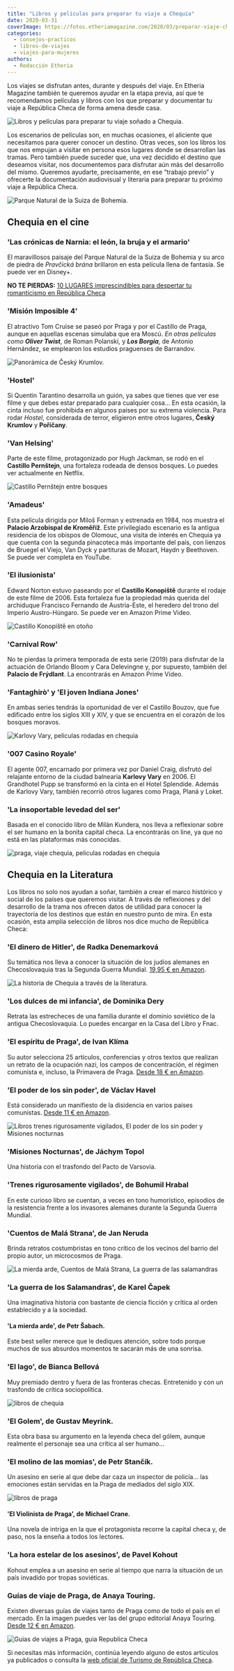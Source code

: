 ```yaml
---
title: "Libros y películas para preparar tu viaje a Chequia"
date: 2020-03-31
coverImage: https://fotos.etheriamagazine.com/2020/03/preparar-viaje-chequia.jpg
categories: 
  - consejos-practicos
  - libros-de-viajes
  - viajes-para-mujeres
authors: 
  - Redacción Etheria
---
```


Los viajes se disfrutan antes, durante y después del viaje. En Etheria Magazine también 
te queremos ayudar en la etapa previa, así que te recomendamos películas y libros con 
los que preparar y documentar tu viaje a República Checa de forma amena desde casa. 

![Libros y películas para preparar tu viaje soñado a Chequia.](https://fotos.etheriamagazine.com/2020/03/preparar-viaje-chequia.jpg "Libros y películas para preparar tu viaje soñado a Chequia.")

Los escenarios de películas son, en muchas ocasiones, el aliciente que necesitamos para 
querer conocer un destino. Otras veces, son los libros los que nos empujan a visitar en 
persona esos lugares donde se desarrollan las tramas. Pero también puede suceder que, 
una vez decidido el destino que deseamos visitar, nos documentemos para disfrutar aún 
más del desarrollo del mismo. Queremos ayudarte, precisamente, en ese “trabajo previo” y 
ofrecerte la documentación audiovisual y literaria para preparar tu próximo viaje a 
República Checa. 

![Parque Natural de la Suiza de Bohemia.](https://fotos.etheriamagazine.com/2020/03/Suiza-de-Bohemia.jpg "Parque Natural de la Suiza de Bohemia. @Vaclav Sojka")

## Chequia en el cine

### 'Las crónicas de Narnia: el león, la bruja y el armario'

El maravillosos paisaje del Parque Natural de la Suiza de Bohemia y su arco de piedra de 
_Pravčická brána_ brillaron en esta película llena de fantasía. Se puede ver en Disney+. 

**NO TE PIERDAS:** [10 LUGARES imprescindibles para despertar tu romanticismo en 
República 
Checa](https://etheriamagazine.com/2018/12/11/10-estampas-romanticas-de-republica-checa/) 

### 'Misión Imposible 4'

El atractivo Tom Cruise se paseó por Praga y por el Castillo de Praga, aunque en 
aquellas escenas simulaba que era Moscú. _En otras películas como_ **_Oliver Twist_**, 
de Roman Polanski, y **_Los Borgia_**, de Antonio Hernández, se emplearon los estudios 
praguenses de Barrandov. 

![Panorámica de Český Krumlov.](https://fotos.etheriamagazine.com/2020/03/Cesky-Krumlov.jpg "Český Krumlov. © Ales Motejl")

### 'Hostel'

Si Quentin Tarantino desarrolla un guión, ya sabes que tienes que ver ese filme y que 
debes estar preparado para cualquier cosa... En esta ocasión, la cinta incluso fue 
prohibida en algunos países por su extrema violencia. Para rodar _Hostel_, considerada 
de terror, eligieron entre otros lugares, **Český Krumlov** y **Poříčany**. 

### 'Van Helsing'

Parte de este filme, protagonizado por Hugh Jackman, se rodó en el **Castillo 
Pernštejn**, una fortaleza rodeada de densos bosques. Lo puedes ver actualmente en 
Netflix. 

![Castillo Pernštejn entre bosques](https://fotos.etheriamagazine.com/2020/03/castillo-Pernstejn.jpg "Castillo Pernštejn. © Ladislav Renner")

### 'Amadeus'

Esta película dirigida por Miloš Forman y estrenada en 1984, nos muestra el **Palacio 
Arzobispal de Kroměříž**. Este privilegiado escenario es la antigua residencia de los 
obispos de Olomouc, una visita de interés en Chequia ya que cuenta con la segunda 
pinacoteca más importante del país, con lienzos de Bruegel el Viejo, Van Dyck y 
partituras de Mozart, Haydn y Beethoven. Se puede ver completa en YouTube. 

### 'El ilusionista'

Edward Norton estuvo paseando por el **Castillo Konopiště** durante el rodaje de este 
filme de 2006. Esta fortaleza fue la propiedad más querida del archiduque Francisco 
Fernando de Austria-Este, el heredero del trono del Imperio Austro-Húngaro. Se puede ver 
en Amazon Prime Video. 

![Castillo Konopiště en otoño](https://fotos.etheriamagazine.com/2020/03/castillo-Konopiste.jpg "Castillo Konopiště. © Libor Svacek")

### 'Carnival Row'

No te pierdas la primera temporada de esta serie (2019) para disfrutar de la actuación 
de Orlando Bloom y Cara Delevingne y, por supuesto, también del **Palacio de Frýdlant**. 
La encontrarás en Amazon Prime Vídeo. 

### 'Fantaghirò' y 'El joven Indiana Jones'

En ambas series tendrás la oportunidad de ver el Castillo Bouzov, que fue edificado 
entre los siglos XIII y XIV, y que se encuentra en el corazón de los bosques moravos. 

![Karlovy Vary, peliculas rodadas en chequia](https://fotos.etheriamagazine.com/2020/03/Karlovy-Vary.jpg "Karlovy Vary. © Ladislav Renner")

### '007 Casino Royale'

El agente 007, encarnado por primera vez por Daniel Craig, disfrutó del relajante 
entorno de la ciudad balnearia **Karlovy Vary** en 2006. El Grandhotel Pupp se 
transformó en la cinta en el Hotel Splendide. Además de Karlovy Vary, también recorrió 
otros lugares como Praga, Planá y Loket. 

### 'La insoportable levedad del ser'

Basada en el conocido libro de Milán Kundera, nos lleva a reflexionar sobre el ser 
humano en la bonita capital checa. La encontrarás on line, ya que no está en las 
plataformas más conocidas. 

![praga, viaje chequia, peliculas rodadas en chequia](https://fotos.etheriamagazine.com/2020/03/viaje-literario-praga.jpg "Praga. © Michal Vitásek")

## Chequia en la Literatura

Los libros no solo nos ayudan a soñar, también a crear el marco histórico y social de 
los países que queremos visitar. A través de reflexiones y del desarrollo de la trama 
nos ofrecen datos de utilidad para conocer la trayectoria de los destinos que están en 
nuestro punto de mira. En esta ocasión, esta amplia selección de libros nos dice mucho 
de República Checa: 

### 'El dinero de Hitler', de Radka Denemarková

Su temática nos lleva a conocer la situación de los judíos alemanes en Checoslovaquia 
tras la Segunda Guerra Mundial. [19,95 € en Amazon](https://amzn.to/2QZ8qJs). 

![La historia de Chequia a través de la literatura.](https://fotos.etheriamagazine.com/2020/03/libros-checos-1.jpg "La historia de Chequia a través de la literatura.")

### 'Los dulces de mi infancia', de Dominika Dery

Retrata las estrecheces de una familia durante el dominio soviético de la antigua 
Checoslovaquia. Lo puedes encargar en la Casa del Libro y Fnac. 

### 'El espíritu de Praga', de Ivan Klíma

Su autor selecciona 25 artículos, conferencias y otros textos que realizan un retrato de 
la ocupación nazi, los campos de concentración, el régimen comunista e, incluso, la 
Primavera de Praga. [Desde 18 € en Amazon](https://amzn.to/3407cmj). 

### 'El poder de los sin poder', de Václav Havel

Está considerado un manifiesto de la disidencia en varios países comunistas. [Desde 11 € 
en Amazon](https://amzn.to/39zKEKA). 

![Libros trenes rigurosamente vigilados, El poder de los sin poder y Misiones nocturnas](https://fotos.etheriamagazine.com/2020/03/libros-checos-portadas-2.jpg "Historia, humor y manifiestos.")

### 'Misiones Nocturnas', de Jáchym Topol

Una historia con el trasfondo del Pacto de Varsovia.[](https://amzn.to/3aAcXtG) 

### 'Trenes rigurosamente vigilados', de Bohumil Hrabal

En este curioso libro se cuentan, a veces en tono humorístico, episodios de la 
resistencia frente a los invasores alemanes durante la Segunda Guerra Mundial. 

### 'Cuentos de Malá Strana', de Jan Neruda

Brinda retratos costumbristas en tono crítico de los vecinos del barrio del propio 
autor, un microcosmos de Praga. 

![La mierda arde, Cuentos de Malá Strana, La guerra de las salamandras](https://fotos.etheriamagazine.com/2020/03/libros-checos.jpg "Entre la ciencia ficción y el costumbrismo literario.")

### 'La guerra de los Salamandras', de Karel Čapek

Una imaginativa historia con bastante de ciencia ficción y crítica al orden establecido 
y a la sociedad. 

#### 'La mierda arde', de Petr Šabach.

Este best seller merece que le dediques atención, sobre todo porque muchos de sus 
absurdos momentos te sacarán más de una sonrisa. 

### 'El lago', de Bianca Bellová

Muy premiado dentro y fuera de las fronteras checas. Entretenido y con un trasfondo de 
crítica sociopolítica. 

![libros de chequia](https://fotos.etheriamagazine.com/2020/03/libros-viaje-republica-checa.jpg "Libros de intriga, basados en leyendas o con trasfondo actual.")

### 'El Golem', de Gustav Meyrink.

Esta obra basa su argumento en la leyenda checa del gólem, aunque realmente el personaje 
sea una crítica al ser humano... 

### 'El molino de las momias', de Petr Stančík.

Un asesino en serie al que debe dar caza un inspector de policía... las emociones están 
servidas en la Praga de mediados del siglo XIX. 

![libros de praga](https://fotos.etheriamagazine.com/2020/03/la-hora-asesinos-violinista-praga.jpg "La hora de los asesinos y El violinista de Praga.")

#### 'El Violinista de Praga', de Michael Crane.

Una novela de intriga en la que el protagonista recorre la capital checa y, de paso, nos 
la enseña a todos los lectores. 

### 'La hora estelar de los asesinos', de Pavel Kohout

Kohout emplea a un asesino en serie al tiempo que narra la situación de un país invadido 
por tropas soviéticas. 

### Guías de viaje de Praga, de Anaya Touring.

Existen diversas guías de viajes tanto de Praga como de todo el país en el mercado. En 
la imagen puedes ver las del grupo editorial Anaya Touring. [Desde 12 € en 
Amazon](https://amzn.to/3atNCS5). 

![Guias de viajes a Praga, guia Republica Checa](https://fotos.etheriamagazine.com/2020/03/guias-viaje-praga-chequia.jpg "Guías de viajes a Praga y a República Checa.")

Si necesitas más información, continúa leyendo alguno de estos artículos ya publicados o 
consulta la [web oficial de Turismo de República 
Checa](https://www.czechtourism.com/sp/home/).
